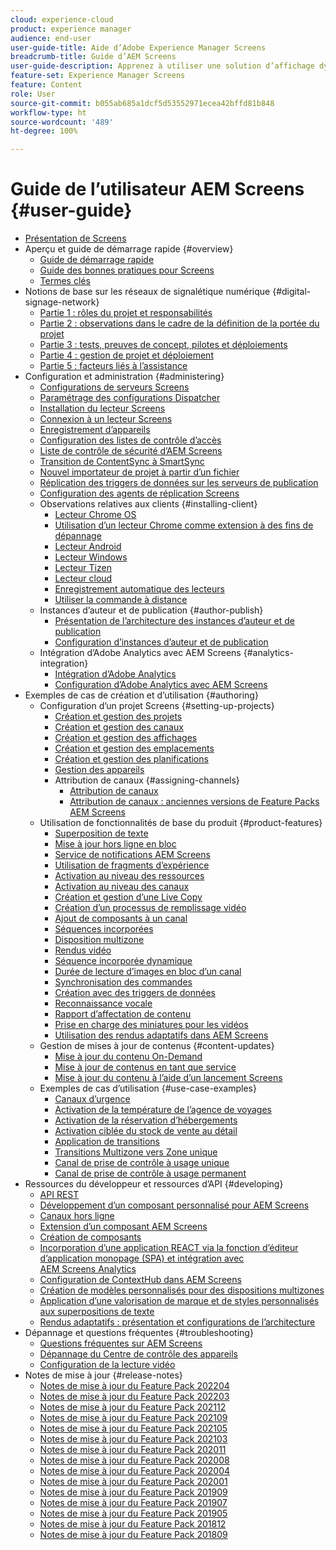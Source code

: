 ```yaml
---
cloud: experience-cloud
product: experience manager
audience: end-user
user-guide-title: Aide d’Adobe Experience Manager Screens
breadcrumb-title: Guide d’AEM Screens
user-guide-description: Apprenez à utiliser une solution d’affichage dynamique qui vous permet de publier des expériences et des interactions digitales dynamiques et interactives.
feature-set: Experience Manager Screens
feature: Content
role: User
source-git-commit: b055ab685a1dcf5d53552971ecea42bffd81b848
workflow-type: ht
source-wordcount: '489'
ht-degree: 100%

---
```



# Guide de l’utilisateur AEM Screens {#user-guide}

+ [Présentation de Screens](aem-screens-introduction.md)
+ Aperçu et guide de démarrage rapide {#overview}
   + [Guide de démarrage rapide](kickstart-for-aem-screens.md)
   + [Guide des bonnes pratiques pour Screens](https://experienceleague.adobe.com/docs/experience-manager-screens/using/about-guide.html?lang=fr)
   + [Termes clés](screens-glossary.md)
+ Notions de base sur les réseaux de signalétique numérique {#digital-signage-network}
   + [Partie 1 : rôles du projet et responsabilités](project-roles-responsibilities.md)
   + [Partie 2 : observations dans le cadre de la définition de la portée du projet](project-considerations.md)
   + [Partie 3 : tests, preuves de concept, pilotes et déploiements](testing-pocs-pilots-rollouts.md)
   + [Partie 4 : gestion de projet et déploiement](project-management-and-deployment.md)
   + [Partie 5 : facteurs liés à l’assistance](support-considerations.md)
+ Configuration et administration {#administering}
   + [Configurations de serveurs Screens](configuring-screens-introduction.md)
   + [Paramétrage des configurations Dispatcher](dispatcher-configurations-aem-screens.md)
   + [Installation du lecteur Screens](installing-screens-player.md)
   + [Connexion à un lecteur Screens](working-with-screens-player.md)
   + [Enregistrement d’appareils](device-registration.md)
   + [Configuration des listes de contrôle d’accès](setting-up-acls.md)
   + [Liste de contrôle de sécurité d’AEM Screens](security-checklist.md)
   + [Transition de ContentSync à SmartSync](smartsync.md)
   + [Nouvel importateur de projet à partir d’un fichier](project-importer.md)
   + [Réplication des triggers de données sur les serveurs de publication](replicating-data-triggers.md)
   + [Configuration des agents de réplication Screens](configure-screens-replication.md)
   + Observations relatives aux clients {#installing-client}
      + [Lecteur Chrome OS](implementing-chrome-os-player.md)
      + [Utilisation d’un lecteur Chrome comme extension à des fins de dépannage](using-chrome-player-as-an-extension.md)
      + [Lecteur Android](implementing-android-player.md)
      + [Lecteur Windows](implementing-windows-player.md)
      + [Lecteur Tizen](tizen-player.md)
      + [Lecteur cloud](implementing-cloud-player.md)
      + [Enregistrement automatique des lecteurs](auto-registration-players.md)
      + [Utiliser la commande à distance](implementing-remote-control.md)
   + Instances d’auteur et de publication {#author-publish}
      + [Présentation de l’architecture des instances d’auteur et de publication](author-publish-architecture-overview.md)
      + [Configuration d’instances d’auteur et de publication](author-and-publish.md)
   + Intégration d’Adobe Analytics avec AEM Screens {#analytics-integration}
      + [Intégration d’Adobe Analytics](adobe-analytics-integration-aem-screens.md)
      + [Configuration d’Adobe Analytics avec AEM Screens](configuring-adobe-analytics-aem-screens.md)
+ Exemples de cas de création et d’utilisation {#authoring}
   + Configuration d’un projet Screens {#setting-up-projects}
      + [Création et gestion des projets](creating-a-screens-project.md)
      + [Création et gestion des canaux](managing-channels.md)
      + [Création et gestion des affichages](managing-displays.md)
      + [Création et gestion des emplacements](managing-locations.md)
      + [Création et gestion des planifications](managing-schedules.md)
      + [Gestion des appareils](managing-devices.md)
      + Attribution de canaux {#assigning-channels}
         + [Attribution de canaux](channel-assignment-latest-fp.md)
         + [Attribution de canaux : anciennes versions de Feature Packs AEM Screens](channel-assignment.md)
   + Utilisation de fonctionnalités de base du produit {#product-features}
      + [Superposition de texte](text-overlay.md)
      + [Mise à jour hors ligne en bloc](bulk-offline-update.md)
      + [Service de notifications AEM Screens](screens-notifications-service.md)
      + [Utilisation de fragments d’expérience](experience-fragments-in-screens.md)
      + [Activation au niveau des ressources](asset-level-scheduling.md)
      + [Activation au niveau des canaux](channel-level-activation.md)
      + [Création et gestion d’une Live Copy](managing-livecopy.md)
      + [Création d’un processus de remplissage vidéo](creating-a-video-padding-workflow.md)
      + [Ajout de composants à un canal](adding-components-to-a-channel.md)
      + [Séquences incorporées](embedded-sequences.md)
      + [Disposition multizone](multi-zone-layout-aem-screens.md)
      + [Rendus vidéo](generating-renditions.md)
      + [Séquence incorporée dynamique](dynamic-embedded-sequences.md)
      + [Durée de lecture d’images en bloc d’un canal](channel-level-image-playback.md)
      + [Synchronisation des commandes](using-command-sync.md)
      + [Création avec des triggers de données](authoring-data-triggers.md)
      + [Reconnaissance vocale](voice-recognition.md)
      + [Rapport d’affectation de contenu](content-assignment-report.md)
      + [Prise en charge des miniatures pour les vidéos](thumbnail-support.md)
      + [Utilisation des rendus adaptatifs dans AEM Screens](using-adaptive-renditions.md)
   + Gestion de mises à jour de contenus {#content-updates}
      + [Mise à jour du contenu On-Demand](on-demand-content.md)
      + [Mise à jour de contenus en tant que service](content-update-as-a-service.md)
      + [Mise à jour du contenu à l’aide d’un lancement Screens](launches.md)
   + Exemples de cas d’utilisation {#use-case-examples}
      + [Canaux d’urgence](emergency-channel.md)
      + [Activation de la température de l’agence de voyages](local-temperature-activation.md)
      + [Activation de la réservation d’hébergements](hospitality-reservation-activation.md)
      + [Activation ciblée du stock de vente au détail](retail-inventory-activation.md)
      + [Application de transitions](applying-transitions.md)
      + [Transitions Multizone vers Zone unique](multizone-to-singlezone.md)
      + [Canal de prise de contrôle à usage unique](single-use-takeover-channel.md)
      + [Canal de prise de contrôle à usage permanent](perpetual-takeover-channel.md)
+ Ressources du développeur et ressources d’API {#developing}
   + [API REST](rest-api.md)
   + [Développement d’un composant personnalisé pour AEM Screens](developing-custom-component-tutorial-develop.md)
   + [Canaux hors ligne](offline-channels.md)
   + [Extension d’un composant AEM Screens](extending-component-tutorial-develop.md)
   + [Création de composants](creating-components.md)
   + [Incorporation d’une application REACT via la fonction d’éditeur d’application monopage (SPA) et intégration avec AEM Screens Analytics](embedding-react-app.md)
   + [Configuration de ContextHub dans AEM Screens](configuring-context-hub.md)
   + [Création de modèles personnalisés pour des dispositions multizones](creating-custom-templates-multizone-layouts.md)
   + [Application d’une valorisation de marque et de styles personnalisés aux superpositions de texte](custom-branding-text-overlays.md)
   + [Rendus adaptatifs : présentation et configurations de l’architecture](/help/user-guide/adaptive-renditions.md)
+ Dépannage et questions fréquentes {#troubleshooting}
   + [Questions fréquentes sur AEM Screens](aem-screens-faqs.md)
   + [Dépannage du Centre de contrôle des appareils](monitoring-screens.md)
   + [Configuration de la lecture vidéo](troubleshoot-videos.md)
+ Notes de mise à jour {#release-notes}
   + [Notes de mise à jour du Feature Pack 202204](release-notes-fp-202204.md)
   + [Notes de mise à jour du Feature Pack 202203](release-notes-fp-202203.md)
   + [Notes de mise à jour du Feature Pack 202112](release-notes-fp-202112.md)
   + [Notes de mise à jour du Feature Pack 202109](release-notes-fp-202109.md)
   + [Notes de mise à jour du Feature Pack 202105](release-notes-fp-202105.md)
   + [Notes de mise à jour du Feature Pack 202103](release-notes-fp-202103.md)
   + [Notes de mise à jour du Feature Pack 202011](release-notes-fp-202011.md)
   + [Notes de mise à jour du Feature Pack 202008](release-notes-fp-202008.md)
   + [Notes de mise à jour du Feature Pack 202004](release-notes-fp-202004.md)
   + [Notes de mise à jour du Feature Pack 202001](release-notes-fp-202001.md)
   + [Notes de mise à jour du Feature Pack 201909](release-notes-fp-201909.md)
   + [Notes de mise à jour du Feature Pack 201907](release-notes-fp-201907.md)
   + [Notes de mise à jour du Feature Pack 201905](screens-release-notes-fp-201905.md)
   + [Notes de mise à jour du Feature Pack 201812](release-notes-fp-201812.md)
   + [Notes de mise à jour du Feature Pack 201809](screens-release-notes.md)
